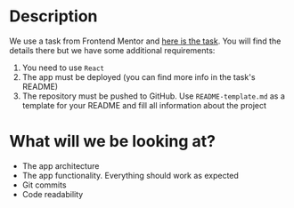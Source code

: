 # Description

We use a task from Frontend Mentor and [here is the task](https://www.frontendmentor.io/challenges/tip-calculator-app-ugJNGbJUX). You will find the details there but we have some additional requirements:

1. You need to use `React`
1. The app must be deployed (you can find more info in the task's README)
1. The repository must be pushed to GitHub. Use `README-template.md` as a template for your README and fill all information about the project

# What will we be looking at?

- The app architecture
- The app functionality. Everything should work as expected
- Git commits
- Code readability
